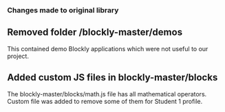 ### Changes made to original library

## Removed folder /blockly-master/demos
This contained demo Blockly applications which were not useful to our project.

## Added custom JS files in blockly-master/blocks
The blockly-master/blocks/math.js file has all mathematical operators.
Custom file was added to remove some of them for Student 1 profile.
